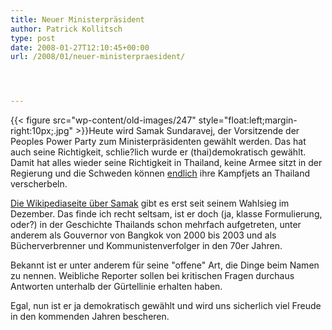 ```yaml
---
title: Neuer Ministerpräsident
author: Patrick Kollitsch
type: post
date: 2008-01-27T12:10:45+00:00
url: /2008/01/neuer-ministerpraesident/




---
```

{{< figure src="wp-content/old-images/247" style="float:left;margin-right:10px;.jpg" >}}Heute wird Samak Sundaravej, der Vorsitzende der Peoples Power Party zum Ministerpräsidenten gewählt werden. Das hat auch seine Richtigkeit, schlie?lich wurde er (thai)demokratisch gewählt. Damit hat alles wieder seine Richtigkeit in Thailand, keine Armee sitzt in der Regierung und die Schweden können [endlich][1] ihre Kampfjets an Thailand verscherbeln. 

[Die Wikipediaseite über Samak][2] gibt es erst seit seinem Wahlsieg im Dezember. Das finde ich recht seltsam, ist er doch (ja, klasse Formulierung, oder?) in der Geschichte Thailands schon mehrfach aufgetreten, unter anderem als Gouvernor von Bangkok von 2000 bis 2003 und als Bücherverbrenner und Kommunistenverfolger in den 70er Jahren. 

Bekannt ist er unter anderem für seine "offene" Art, die Dinge beim Namen zu nennen. Weibliche Reporter sollen bei kritischen Fragen durchaus Antworten unterhalb der Gürtellinie erhalten haben.

Egal, nun ist er ja demokratisch gewählt und wird uns sicherlich viel Freude in den kommenden Jahren bescheren.

 [1]: http://www.nationmultimedia.com/breakingnews/read.php?newsid=30063478
 [2]: http://en.wikipedia.org/wiki/Samak_Sundaravej
